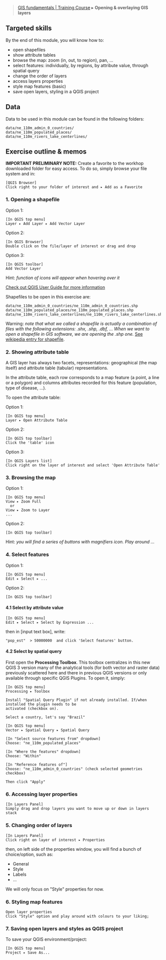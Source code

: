 > [GIS fundamentals | Training Course](agenda.md) ▸ **Opening & overlaying GIS layers**

## Targeted skills
By the end of this module, you will know how to:
* open shapefiles
* show attribute tables
* browse the map: zoom (in, out, to region), pan, ...
* select features: individually, by regions, by attribute value, through spatial query
* change the order of layers
* access layers properties
* style map features (basic)
* save open layers, styling in a QGIS project

## Data
Data to be used in this module can be found in the following folders:
```
data/ne_110m_admin_0_countries/
data/ne_110m_populated_places/
data/ne_110m_rivers_lake_centerlines/
```
## Exercise outline & memos

**IMPORTANT PRELIMINARY NOTE:** Create a favorite to the workhop downloaded folder for easy access. To do so, simply browse your file system and in:

```
[QGIS Browser] 
Click right to your folder of interest and ▸ Add as a Favorite
```

### 1. Opening a shapefile

Option 1:
```
[In QGIS top menu] 
Layer ▸ Add Layer ▸ Add Vector Layer  
```

Option 2:
```
[In QGIS Browser] 
Double click on the file/layer of interest or drag and drop
```

Option 3:
```
[In QGIS toolbar] 
Add Vector Layer
```
Hint: *function of icons will appear when hovering over it*

[Check out QGIS User Guide for more information](https://docs.qgis.org/3.4/en/docs/training_manual/index.html)

Shapefiles to be open in this exercise are:
```
data/ne_110m_admin_0_countries/ne_110m_admin_0_countries.shp
data/ne_110m_populated_places/ne_110m_populated_places.shp
data/ne_110m_rivers_lake_centerlines/ne_110m_rivers_lake_centerlines.shp
```
Warning: *note that what we called a shapefile is actually a combination of files with the following extensions: .shx, .shp, .dbf, ... When we want to open a shapefile in GIS software, we are opening the .shp one.* [See wikipedia entry for shapefile](https://en.wikipedia.org/wiki/Shapefile).

### 2. Showing attribute table
A GIS layer has always two facets, representations: geographical (the map itself) and attribute table (tabular) representations.

In the attribute table, each row corresponds to a map feature (a point, a line or a polygon) and columns attributes recorded for this feature (population, type of disease, ...).

To open the attribute table:

Option 1:
```
[In QGIS top menu] 
Layer ▸ Open Attribute Table
```

Option 2:
```
[In QGIS top toolbar] 
Click the 'table' icon
```

Option 3:
```
[In QGIS Layers list] 
Click right on the layer of interest and select 'Open Attribute Table'
```

### 3. Browsing the map
Option 1:
```
[In QGIS top menu] 
View ▸ Zoom Full
  or
View ▸ Zoom to Layer
...
```
Option 2:
```
[In QGIS top toolbar] 
```
Hint: *you will find a series of buttons with magnifiers icon. Play around ...*

### 4. Select features
Option 1:
```
[In QGIS top menu] 
Edit ▸ Select ▸ ...
```

Option 2:
```
[In QGIS top toolbar] 
```

#### 4.1 Select by attribute value
```
[In QGIS top menu] 
Edit ▸ Select ▸ Select by Expression ...
```
then in [input text box], write:
```
"pop_est"  > 50000000  and click 'Select features' button.
```

#### 4.2 Select by spatial query

First open the **Processing Toolbox**. This toolbox centralizes in this new QGIS 3 version many of the analytical tools (for both vector and raster data) previously scattered here and there in previous QGIS versions or only available through specific QGIS Plugins. To open it, simply:

```
[In QGIS top menu] 
Processing ▸ Toolbox 
```


```
Install "Spatial Query Plugin" if not already installed. If/when installed the plugin needs to be
activated (checkbox on).

Select a country, let's say "Brazil" 

[In QGIS top menu] 
Vector ▸ Spatial Query ▸ Spatial Query

[In "Select source features from" dropdown]
Choose: "ne_110m_populated_places"

[In "Where the features" dropdown]
Choose: "Within"

[In "Reference features of"]
Choose: "ne_110m_admin_0_countries" (check selected geometries checkbox)

Then click "Apply"
```

### 6. Accessing layer properties
```
[In Layers Panel]
Simply drag and drop layers you want to move up or down in layers stack
```

### 5. Changing order of layers
```
[In Layers Panel]
Click right on layer of interest ▸ Properties
```
then, on left side of the properties window, you will find a bunch of choice/option, such as:
* General
* Style
* Labels
* ...

We will only focus on "Style" properties for now.

### 6. Styling map features
```
Open layer properties
Click "Style" option and play around with colours to your liking;
```

### 7. Saving open layers and styles as QGIS project

To save your QGIS environment/project:
```
[In QGIS top menu] 
Project ▸ Save As...
```
